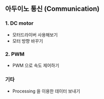 ## 아두이노 통신 (Communication)
### 1. DC motor
* 모터드라이버 사용해보기
* 모터 방향 바꾸기
### 2. PWM
* PWM 으로 속도 제어하기

### 기타
* Processing 을 이용한 데이터 보내기
